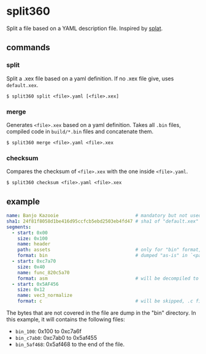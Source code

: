 # split360

Split a file based on a YAML description file. Inspired by [splat](https://github.com/ethteck/splat).

## commands

### split

Split a .xex file based on a yaml definition. If no .xex file give, uses `default.xex`.

```
$ split360 split <file>.yaml [<file>.xex]
```

### merge

Generates `<file>.xex` based on a yaml definition. Takes all `.bin` files, compiled code in `build/*.bin` files and concatenate them.

```
$ split360 merge <file>.yaml <file>.xex
```

### checksum

Compares the checksum of `<file>.xex` with the one inside `<file>.yaml`.

```
$ split360 checksum <file>.yaml <file>.xex
```

## example

```yaml
name: Banjo Kazooie                            # mandatory but not used
sha1: 24f81f8058d1be416d95ccfcb5ebd2503eb4fd47 # sha1 of "default.xex"
segments:
  - start: 0x00
    size: 0x100
    name: header
    path: assets                               # only for "bin" format, if not set, defaults to "bin"
    format: bin                                # dumped "as-is" in `<path>/<name>.bin`
  - start: 0xc7a70
    size: 0x40
    name: func_820c5a70
    format: asm                                # will be decompiled to PPC assembly
  - start: 0x5AF456
    size: 0x12
    name: vec3_normalize
    format: c                                  # will be skipped, .c file already exist
```

The bytes that are not covered in the file are dump in the "bin" directory. In this example, it will contains the following files:
- `bin_100`: 0x100 to 0xc7a6f
- `bin_c7ab0`: 0xc7ab0 to 0x5af455
- `bin_5af468`: 0x5af468 to the end of the file.
